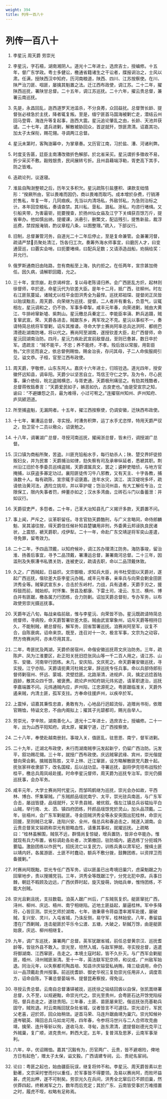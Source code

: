 ```yaml
---
weight: 394
title: 列传一百八十
---
```


# 列传一百八十

1. <span id="列传一百八十-1"></span>
李星沅 周天爵 劳崇光

2. <span id="列传一百八十-2"></span>
李星沅，字石梧，湖南湘阴人。道光十二年进士，选庶吉士，授编修。十五年，督广东学政。粤士多健讼，檄通省籍诸生之干讼者，牒报诇治之，士风以肃。任满，授陕西汉中知府，历河南粮道，陕西、四川、江苏按察使。在川、陕严治刀匪、啯匪，屡擒其魁置之法。迁江西布政使，调江苏。二十二年，擢陕西巡抚，署陕甘总督。二十五年，调江苏巡抚。二十六年，擢云贵总督，兼署云南巡抚。

3. <span id="列传一百八十-3"></span>
先是，永昌回乱，迤西道罗天池滥杀，不分良莠，众回益扰。总督贺长龄、提督张必禄急於主抚，降者辄复叛。至是，缅宁匪首马国海被剿亡走，潜结云州回马登霄、海连升等复起事，迤西大震。星沅追论肇乱之由，长龄、天池并获谴。二十七年，遣兵进剿，解散被胁回众，首逆就歼，馀匪肃清。诏嘉其功，加太子太保衔，赐花翎。寻调两江总督。

4. <span id="列传一百八十-4"></span>
星沅未第时，客陶澍幕中，为掌章奏。又历官江南，习於盐、漕、河诸利弊。

5. <span id="列传一百八十-5"></span>
时度支告匮，廷臣主南漕改徵折色解部，於北省采买。星沅谓折多徵收不易，折少采买不敷。穀贱银贵，民间展转亏折。且州县藉端浮勒，胥吏高下其手，防之皆难。

6. <span id="列传一百八十-6"></span>
迭疏论列，议遂寝。

7. <span id="列传一百八十-7"></span>
淮盐自陶澍整顿之后，历年又多积欠。星沅疏陈引盐壅积、课款支绌情形：“揆厥所由，官以畏难而因仍，商以畏难而取巧。成本增於杂费，行销滞於售私，年复一年，几同痼疾。先当以内清场私，外敌邻私，为急则治标之计。本年回空粮私，奏请查禁。其川私、垦私、潞私、浙私，均咨行堵缉。又引船夹带，为害最钜，扼要搜查，於扬州仙女庙及江宁下关缉获百馀万斤，提省审办。他如慎出纳，提缓课，派悬引，删繁文，配运残引，提售新盐，裁浮巡费，禁捏报淹销，酌议章程八条，以图整理。”疏入，下部议行。

8. <span id="列传一百八十-8"></span>
旧制，总督兼管河务，自道光二十二年后停止，至是复命兼管。会兼署河督，疏请严禁员聚处清江，饬各归工次。奏筹外海水师事宜，曰磨厉人才，曰变通营巡，曰覈实会哨，曰扼要堵缉，曰配兵足数；又请添造战船，劝捐给奖：并允行。

9. <span id="列传一百八十-9"></span>
俄罗斯通商旧由陆路，忽有商船至上海，执约拒之。在任两年，宣宗甚加倚任。因久病，请解职回籍，允之。

10. <span id="列传一百八十-10"></span>
三十年，宣宗崩，赴京谒梓宫，复以母老陈请归养。会广西匪乱方炽，起林则徐督师，卒於途，命星沅代为钦差大臣。是年十二月，抵广西，驻柳州。时左右江匪氛蔓延，诸贼尤以桂平金田洪秀全为最悍。巡抚郑祖琛、提督闵正凤皆以贻误黜去，周天爵、向荣继为巡抚、提督。二人者并有重名，负意气，议辄相左，星沅调和之，仍不协，军事多牵掣。咸丰元年春，向荣进剿，贼由大黄江、牛排岭窜新墟、紫荆山。星沅檄总兵秦定三、李能臣率滇、黔兵追蹑，贼复窜武宣。荣、天爵各进击，贼踞东乡，两军攻之不克。星沅以事权不一，奏请特简总统将军督剿，诏斥其推诿。寻命大学士赛尚阿率总兵达洪阿、都统巴清德赴湖南防堵，将以代之。赛尚阿至湖南，遂授钦差大臣，赴广西督师，命星沅回湖南治防。四月，星沅力疾赴武宣前敌督战，至则已惫甚，数日卒於军。遗疏言：“贼不能平，不忠；养不能终，不孝。殁后敛以常服，用彰臣咎。”文宗览而哀之，依总督例赐恤，赐金治丧，存问其母，子二人命俟服阕引见，谥文恭。子桓，官至江西布政使。

11. <span id="列传一百八十-11"></span>
周天爵，字敬修，山东东阿人。嘉庆十六年进士，归班铨选。道光四年，授安徽怀远知县，调阜阳。天爵少以坚苦自立，笃信王守仁之学。及为令，尽心民事，廉介绝俗，皖北盗贼横恣，与胥吏通，天爵极刑痛惩之。有劾其残酷者，总督蒋攸銛奏言：“天爵爱民如子，嫉恶如仇，古良吏也。”由是受宣宗之知，谕曰：“不避嫌怨之员，最为难得，小过可宥之。”连擢宿州知州、庐州知府、庐凤颍泗道。

12. <span id="列传一百八十-12"></span>
所至捕盗魁，无漏网者。十五年，擢江西按察使，仍调安徽，迁陕西布政使。

13. <span id="列传一百八十-13"></span>
十七年，署漕运总督，寻实授。时漕务积弊，运丁水手尤恣悍，特用天爵严驭之，劾卫官十二员以儆众，诏褒勉之。

14. <span id="列传一百八十-14"></span>
十八年，调署湖广总督，寻授河南巡抚，擢闽浙总督，皆未行，调授湖广总督。

15. <span id="列传一百八十-15"></span>
汉口镇为商船所聚，苦盗。川匪充铅船水手，每行劫杀人；陕、楚交界奸徒掠贩妇女，并为民害：天爵捕治如律，劾失察有司及承审纵延者，悉褫其职。荆州沿江旧於冬季委员巡缉盗贼，天爵谓属具文，罢之；遴幹吏暗侦，与地方官掩捕，以获盗多寡定功过。襄阳匪徒传习牛八邪教，又有天主、十字各教，捕诛数十人。每有疏陈，宣宗辄手诏褒嘉。连年水灾，滨江、滨汉堤垸多坏，疏请依治黄河法，遇险立挑坝，并以草护堤；饬治河州县，有大工解任专治，立限保工，限内失事者罚，绅董亦如之；汉水多湾曲，立砖石斗门以备蓄泄：并如议行。

16. <span id="列传一百八十-16"></span>
天爵驭吏严，多怨者。二十年，己革大冶知县孔广义揭讦多款，天爵置不问。

17. <span id="列传一百八十-17"></span>
事上闻，严斥之，议革职留任。寻言官劾天爵酷刑，与广义言略同，命侍郎麟魁、吴其濬往按，得天爵信任候补知县楚镛用非刑，外委黄云邦诬执良民诸状，上震怒，褫天爵职，戍伊犁。二十一年，命赴广东交靖逆将军奕山差遣，寻免罪，留粤效力。

18. <span id="列传一百八十-18"></span>
二十二年，予四品顶戴，以知府候补，调江苏办理清江防务。海防事竣，留治淮、扬善后事宜，寻予二品顶戴，署漕运总督，兼署南河总督。二十三年，因滥刑及失察漕书私镌关防，连被吏议，疏请去职，命以二品顶戴休致。

19. <span id="列传一百八十-19"></span>
久之，广西贼起，日益炽。文宗御极，求知兵大臣，尚书杜受田以天爵对，遂起广西巡抚，偕钦差大臣李星沅办贼。咸丰元年春，亲率兵与向荣会剿金田匪洪秀全等。贼窜武宣东乡，合击於东岭村，力战，兵有退者，天爵手刃之，援桴鼓而前，贼始却。时怀集、贺县及都康、下雷土司，凌云、东兰、横州、博白并有匪踞，檄各属力行团练，合力防剿。诏加天爵总督衔，专办军务，以布政使劳崇光摄巡抚事。

20. <span id="列传一百八十-20"></span>
天爵年近八旬，每战亲临前敌，惟与李星沅、向荣皆不协。星沅既疏请特简总统督师，寻病殁，命天爵暂署钦差大臣。贼由武宣窜象州，诏斥天爵等相持日久，不能制贼，褫总督衔，解军务，回省暂署巡抚。洎赛尚阿至军，议复不合，自陈衰病，诏命来京。既至，连召对十一次，极言军事，文宗为之动容，然方倚赛尚阿，亦未尽用其言。

21. <span id="列传一百八十-21"></span>
二年，粤匪扰及两湖，天爵侨居宿州，命偕安徽巡抚蒋文庆治防务。三年，疏陈庐、凤为江淮要区，赴正阳关抚旧捻张凤山等一千二百人用之，请江苏、山东、安徽、河南举行团练。未几，安庆陷，文庆死之。命天爵署安徽巡抚，寻实授。江宁亦陷，天爵请扼黄河杜贼北窜，辞巡抚专任兵事。命以兵部侍郎衔督师剿宿州、怀远、蒙城、灵壁捻匪。北路渐清，进规庐、凤，擒定远捻首陆遐龄，散其众四千馀，被褒赉。疏论庐州知府胡元炜劣迹，请革职逮治，巡抚李嘉端置不问。元炜通贼内应，庐州陷，江忠源死之。粤匪踞临淮关，天爵外遏来贼，内清土匪，孤军支拄。方奉命往援庐州，以疾卒於军。

22. <span id="列传一百八十-22"></span>
上震悼，诏嘉其秉性忠直，勇敢有为，心地品行迥超流俗，追赠尚书衔，依赠官赐恤，特谥文忠，不由内阁拟上；擢其子光碧都司，赐光岳举人。

23. <span id="列传一百八十-23"></span>
劳崇光，字辛陔，湖南善化人。道光十二年进士，选庶吉士，授编修。二十一年，出为山西平阳知府。调太原，擢冀宁道，迁广西按察使。

24. <span id="列传一百八十-24"></span>
二十八年，奉使赴越南册封。事竣入关，值匪乱，驻思恩、南宁，督军进剿。

25. <span id="列传一百八十-25"></span>
二十九年，迁湖北布政使，未行而湖南贼李沅发起新宁，仍留广西治防。沅发平，叙功赐花翎。三十年，就授广西布政使。庆远贼窜武缘、宾州，崇光偕提督向荣会剿。擒贼首陈胜，又平上林、迁江窜匪，设方略解散匪党凡数十起。抚张家祥收隶部下，改名国樑，后以战功显。寻署巡抚，副将伊克坦布战殁於桂平，檄总兵周凤岐赴援。时命李星沅督师，周天爵为巡抚专治军。崇光仍摄巡抚事，会办军务。

26. <span id="列传一百八十-26"></span>
咸丰元年，大学士赛尚阿代星沅，而邹鸣鹤继为巡抚，崇光会办如故，平西林、博白、怀集窜贼。广东贼颜品瑶扰南宁、太平，崇光驻兵南邕，与广东军合击，屡战皆捷，品瑶就歼，又平贵县贼，被优叙。偕左江镇总兵谷韫灿平白山贼，举行南、太、泗、镇四府团练，歼颜品瑶馀党於灵山，加头品顶戴。二年，驻梧州，会广东军剿艇匪。寻金田贼洪秀全等永安突围出犯桂林，命崇光回援，至则贼已北窜，连陷兴安、全州，偕总兵和春追击之，贼遂入湖南。会云贵总督吴文镕疏称崇光有胆略血性，请重其事权，就擢巡抚。上疏略曰：“桂林虽解围，贼氛不远，群情尚复惊疑，增兵置防，皆非仓卒能办。惟就现有兵力布置，省标调赴各处者，次第撤回，驻防城内，遴选练丁分扼城外要隘。激励团练以作民气，招抚流亡以复民力，训练兵勇以肃军纪，搜缉土匪以靖内奸。各属游匪、土匪不时蠢动，额兵不敷分拨，鼓舞团练，以资捍卫而备援剿。”

27. <span id="列传一百八十-27"></span>
时赛尚阿既黜，崇光专任广西军务，诏以匪虽已出粤境旧巢穴，虑渠魁踞之为回窜地步，责以搜捕党羽。三年，洪秀全等既踞江宁，分党北犯中原。兵事日棘，朝廷不暇顾及边远，广西伏莽时起，旋灭旋萌，饷绌兵单，惟恃团练，不能大创贼。

28. <span id="列传一百八十-28"></span>
崇光且剿且抚，支拄数载。洎英人踞广州后，广东贼氛复炽。艇匪窜扰广西，浔州、柳州、庆远、梧州、南宁相继陷。近地土匪益起，屡逼桂林。军中多降将，心皆叵测。崇光乞师於湖南，七年，骆秉章令蒋益澧率湘军赴援，屡破贼，复兴安、灵川，入屯省城，乃诛反侧，易守军，桂林始安。八年，奏留益澧在广西剿贼，连击艇匪於平乐令公渡、五塘，大破之，斩馘万馀，由是艇匪始衰，庆远、柳州相继复。

29. <span id="列传一百八十-29"></span>
九年，调广东巡抚，兼署两广总督。英军犹踞省城，前任总督黄宗汉、巡抚耆龄等，皆驻外县不敢入。崇光至，坦然入城，与敌军狎居。寻实授总督，迭遣将御湖南、江西窜匪，击走之。本境土寇时起，皆不久扑灭。与广西军会剿艇匪，梧州、浔州贼匪渐清。至十一年，英法联军犯京师，和议成，广州敌军始退。同治元年，以失察都司陶昌培、知县许庆镕营私纳贿，降三级调用，命仍以一品顶戴赴贵州按事。前巡抚耆龄、御史华祝三复劾崇光任用非人，调度乖方，诏命自陈，下署总督晏端书、提督昆寿察按，得免议。

30. <span id="列传一百八十-30"></span>
寻授云贵总督。云南自总督潘铎被戕，巡抚徐之铭结回酋以自保，张凯嵩继署总督，久不至，以规避黜，命崇光代之。崇光至贵州，会粤匪石达开馀党陷绥阳，督兵击走之，遂驻贵阳。三年春，土匪、苗匪屡来犯，偕巡抚张亮基勒兵固守，贼败退。时云南叛回犹杂处省城，议者皆言不可遽往。崇光迳行，军民父老喜，迎於郊，回众始稍敛。逆首马荣、马连升踞曲靖为巢穴。崇光知候补道岑毓英、降回总兵马如龙可用，四年春，令参将冯世兴与二人合师攻克曲靖，擒荣、连升等斩以徇，遂收马龙、寻甸，迤东肃清，遣提督赵德光克平江外贼巢，复广顺，进克贵州，黔西大定。五年，复普洱及思茅，云南军事渐利。

31. <span id="列传一百八十-31"></span>
六年，卒，优诏赐恤。嘉其“沉毅有为，历官两广、云贵，皆不避艰险，俾地方日有起色”，赠太子太保，谥文毅。广西请建专祠，云、贵祀名宦祠。

32. <span id="列传一百八十-32"></span>
论曰：粤匪之起也，始由疆臣玩误，继复将帅不和。李星沅、周天爵皆素以忠勤著，文宗采时誉而付以重任，於军事皆不得要领。及易以赛尚阿，而败坏益甚，虎兕出柙，遂不可制矣。劳崇光久在兵间，洪秀全北窜后已不顾旧巢，然伏莽四起，终赖湘军之力，数年而后克定；其於广东、云南皆受事於万难措置之时，履虎不咥，权略有足称焉。

